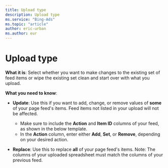```yaml
---
title: Upload type
description: Upload type
ms.service: "Bing-Ads"
ms.topic: "article"
author: eric-urban
ms.author: eur
---
```


# Upload type

**What it is**: Select whether you want to make changes to the existing set of feed items or wipe the existing set clean and start over with what you upload.

**What you need to know**:
- **Update**: Use this if you want to add, change, or remove values of **some** of your page feed's items. Feed items not listed in your upload will not be affected.
  - Make sure to include the **Action** and **Item ID** columns of your feed, as shown in the below template.
  - In the **Action** column, enter either **Add**, **Set**, or **Remove**, depending on your desired action.

- **Replace**: Use this to replace **all** of your page feed's items. Note: The columns of your uploaded spreadsheet must match the columns of your previous feed.


